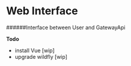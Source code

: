 # Web Interface
######Interface between User and GatewayApi

**Todo**
- install Vue [wip]
- upgrade wildfly [wip]
